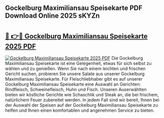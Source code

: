 ## Gockelburg Maximiliansau Speisekarte PDF Download Online 2025 sKYZn

# <h2><a href="http://gc7j2bu.nevu.top/?p=Gockelburg+Maximiliansau+Speisekarte">🔗 👉🔴 Gockelburg Maximiliansau Speisekarte 2025 PDF</a></h2>

[![Gockelburg Maximiliansau Speisekarte 2025 PDF](https://i.imgur.com/dBaPXMq.png)](http://gc7j2bu.nevu.top/?p=Gockelburg+Maximiliansau+Speisekarte)
Die Gockelburg Maximiliansau Speisekarte ist eine Gelegenheit, etwas für sich selbst zu wählen und zu genießen. Wenn Sie nach einem leichten und frischen Gericht suchen, probieren Sie unsere Salate aus unserer Gockelburg Maximiliansau Speisekarte. Für Fleischliebhaber gibt es auf unserer Gockelburg Maximiliansau Speisekarte eine Auswahl an Gerichten: Rindfleisch, Schweinefleisch, Huhn und Fisch. Unseren Auserwählten bieten wir köstliche Gerichte wie Schaschlik und Steak an, die bei frischem, natürlichem Feuer zubereitet werden. In jedem Fall sind wir bereit, Ihnen bei der Auswahl der Speisen auf der Gockelburg Maximiliansau Speisekarte zu helfen und Ihnen einen komfortablen und angenehmen Service zu bieten.
